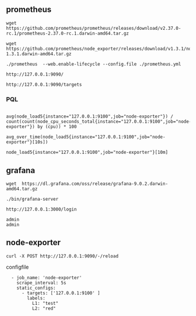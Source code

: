 ## prometheus



```
wget  https://github.com/prometheus/prometheus/releases/download/v2.37.0-rc.1/prometheus-2.37.0-rc.1.darwin-amd64.tar.gz
```



```
wget https://github.com/prometheus/node_exporter/releases/download/v1.3.1/node_exporter-1.3.1.darwin-amd64.tar.gz
```



```
./prometheus  --web.enable-lifecycle --config.file ./prometheus.yml 
```



```
http://127.0.0.1:9090/
```



```
http://127.0.0.1:9090/targets
```





### PQL



```
```



```
avg(node_load5{instance="127.0.0.1:9100",job="node-exporter"}) / count(count(node_cpu_seconds_total{instance="127.0.0.1:9100",job="node-exporter"}) by (cpu)) * 100
```



```
avg_over_time(node_load5{instance="127.0.0.1:9100",job="node-exporter"}[10s])
```



```
node_load5{instance="127.0.0.1:9100",job="node-exporter"}[10m]
```





## grafana



```
wget  https://dl.grafana.com/oss/release/grafana-9.0.2.darwin-amd64.tar.gz
```



```
./bin/grafana-server 
```



```
http://127.0.0.1:3000/login
```



```
admin
admin
```





## node-exporter





```
curl -X POST http://127.0.0.1:9090/-/reload
```



configfile



```
  - job_name: 'node-exporter'
    scrape_interval: 5s
    static_configs:
      - targets: ['127.0.0.1:9100' ]
        labels:
          L1: "test"
          L2: "red"
```









